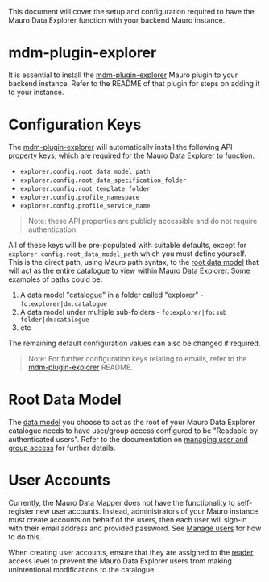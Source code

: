 This document will cover the setup and configuration required to have the Mauro Data Explorer function with your backend Mauro instance.

# mdm-plugin-explorer

It is essential to install the [mdm-plugin-explorer](https://github.com/MauroDataMapper-Plugins/mdm-plugin-explorer) Mauro plugin to your backend instance. Refer to the README of that plugin for steps on adding it to your instance.

# Configuration Keys

The [mdm-plugin-explorer](https://github.com/MauroDataMapper-Plugins/mdm-plugin-explorer) will automatically install the following API property keys, which are required for the Mauro Data Explorer to function:

- `explorer.config.root_data_model_path`
- `explorer.config.root_data_specification_folder`
- `explorer.config.root_template_folder`
- `explorer.config.profile_namespace`
- `explorer.config.profile_service_name`

> Note: these API properties are publicly accessible and do not require authentication.

All of these keys will be pre-populated with suitable defaults, except for `explorer.config.root_data_model_path` which you must define yourself. This is the direct path, using Mauro path syntax, to the [root data model](./CONCEPTS.md#root-data-model) that will act as the entire catalogue to view within Mauro Data Explorer. Some examples of paths could be:

1. A data model "catalogue" in a folder called "explorer" - `fo:explorer|dm:catalogue`
2. A data model under multiple sub-folders - `fo:explorer|fo:sub folder|dm:catalogue`
3. etc

The remaining default configuration values can also be changed if required.

> Note: For further configuration keys relating to emails, refer to the [mdm-plugin-explorer](https://github.com/MauroDataMapper-Plugins/mdm-plugin-explorer) README.

# Root Data Model

The [data model](./CONCEPTS.md#root-data-model) you choose to act as the root of your Mauro Data Explorer catalogue needs to have user/group access configured to be "Readable by authenticated users". Refer to the documentation on [managing user and group access](https://maurodatamapper.github.io/user-guides/permissions/permissions/#5-manage-user-and-group-access) for further details.

# User Accounts

Currently, the Mauro Data Mapper does not have the functionality to self-register new user accounts. Instead, administrators of your Mauro instance must create accounts on behalf of the users, then each user will sign-in with their email address and provided password. See [Manage users](https://maurodatamapper.github.io/user-guides/admin-functionality/admin-functionality/#4-manage-users) for how to do this.

When creating user accounts, ensure that they are assigned to the [reader](https://maurodatamapper.github.io/user-guides/permissions/permissions/#reader) access level to prevent the Mauro Data Explorer users from making unintentional modifications to the catalogue.
